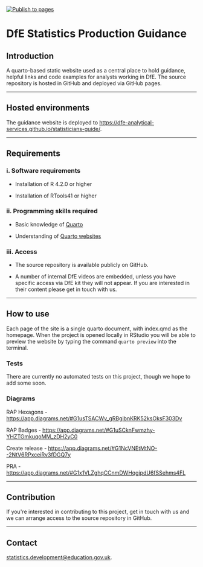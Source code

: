 [![Publish to pages](https://github.com/dfe-analytical-services/statisticians-guide/actions/workflows/publish.yml/badge.svg)](https://github.com/dfe-analytical-services/statisticians-guide/actions/workflows/publish.yml)

# DfE Statistics Production Guidance

## Introduction

A quarto-based static website used as a central place to hold guidance, helpful links and code examples for analysts working in DfE. The source repository is hosted in GitHub and deployed via GitHub pages.

---

## Hosted environments

The guidance website is deployed to https://dfe-analytical-services.github.io/statisticians-guide/.

---

## Requirements

### i. Software requirements 

- Installation of R 4.2.0 or higher

- Installation of RTools41 or higher

### ii. Programming skills required

- Basic knowledge of [Quarto](https://rmarkdown.rstudio.com/articles_intro.html)

- Understanding of [Quarto websites](https://bookdown.org/yihui/rmarkdown/rmarkdown-site.html)
  
### iii. Access

- The source repository is available publicly on GitHub.

- A number of internal DfE videos are embedded, unless you have specific access via DfE kit they will not appear. If you are interested in their content please get in touch with us.

---

## How to use

Each page of the site is a single quarto document, with index.qmd as the homepage. When the project is opened locally in RStudio you will be able to preview the website by typing the command `quarto preview` into the terminal.

### Tests

There are currently no automated tests on this project, though we hope to add some soon.

### Diagrams

RAP Hexagons - https://app.diagrams.net/#G1usTSACWv_gRBgibnKRK52ksOksF303Dv

RAP Badges - https://app.diagrams.net/#G1uSCknFwmzhy-YHZTGmkuqoMM_zDH2yC0

Create release - https://app.diagrams.net/#G1NcVNEtMtNO--2NtV6RPxceiRv3fDGQ7y

PRA - https://app.diagrams.net/#G1x1VLZghqCCnmDWHqgjpdU6fSSehms4FL

---

## Contribution

If you're interested in contributing to this project, get in touch with us and we can arrange access to the source repository in GitHub.

---

## Contact

statistics.development@education.gov.uk.